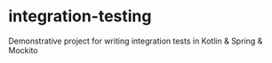 # integration-testing
Demonstrative project for writing integration tests in Kotlin &amp; Spring &amp; Mockito
